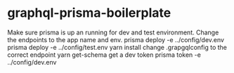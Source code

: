 # graphql-prisma-boilerplate
Make sure prisma is up an running for dev and test environment.
Change the endpoints to the app name and env.
prisma deploy -e ../config/dev.env
prisma deploy -e ../config/test.env
yarn install
change .grapgqlconfig to the correct endpoint
yarn get-schema
get a dev token
prisma token -e ../config/dev.env